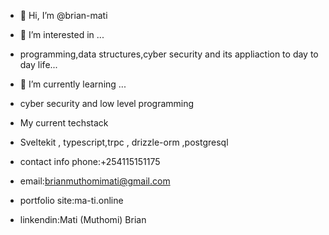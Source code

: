 - 👋 Hi, I’m @brian-mati
- 👀 I’m interested in ...
- programming,data structures,cyber security and its appliaction to day to day life...
- 🌱 I’m currently learning ...
- cyber security and low level programming 

- My current techstack
- Sveltekit , typescript,trpc , drizzle-orm ,postgresql

- contact info phone:+254115151175
- email:brianmuthomimati@gmail.com
- portfolio site:ma-ti.online
- linkendin:Mati (Muthomi) Brian


